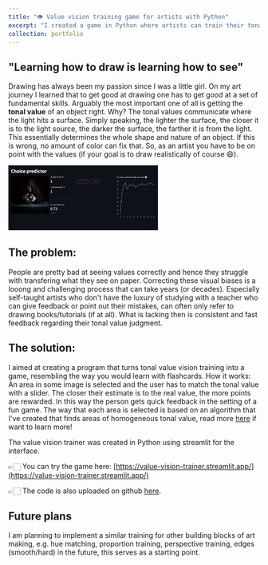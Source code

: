 ```yaml
---
title: "👁 Value vision training game for artists with Python"
excerpt: "I created a game in Python where artists can train their tonal values to improve their realistic drawing and painting skills "
collection: portfolio
---
```


## "Learning how to draw is learning how to see"

Drawing has always been my passion since I was a little girl. On my art journey I learned that to get good at drawing one has to get good at a set of fundamental skills. Arguably the most important one of all is getting the **tonal value** of an object right. Why? The tonal values communicate where the light hits a surface. Simply speaking, the lighter the surface, the closer it is to the light source, the darker the surface, the farther it is from the light. This essentially determines the whole shape and nature of an object. If this is wrong, no amount of color can fix that. So, as an artist you have to be on point with the values (if your goal is to draw realistically of course 😄).


[<img src="https://github.com/m-guseva/choice-predictor/blob/main/Layout.jpg?raw=true" width="300"/>](drawing.jpg)


## The problem:
 People are pretty bad at seeing values correctly and hence they struggle with transfering what they see on paper. Correcting these visual biases is a looong and challenging process that can take years (or decades). Especially self-taught artists who don't have the luxury of studying with a teacher who can give feedback or point out their mistakes, can often only refer to drawing books/tutorials (if at all). What is lacking then is consistent and fast feedback regarding their tonal value judgment. 

## The solution:
I aimed at creating a program that turns tonal value vision training into a game, resembling the way you would learn with flashcards. How it works: An area in some image is selected and the user has to match the tonal value with a slider. The closer their estimate is to the real value, the more points are rewarded. In this way the person gets quick feedback in the setting of a fun game.
The way that each area is selected is based on an algorithm that I've created that finds areas of homogeneous tonal value, read more [here](https://m-guseva.github.io/portfolio/ImageAlgorithm/) if want to learn more!

The value vision trainer was created in Python using streamlit for the interface. 

👉🏻 You can try the game here: [https://value-vision-trainer.streamlit.app/](https://value-vision-trainer.streamlit.app/)

👉🏻 The code is also uploaded on github [here](ttps://github.com/m-guseva/value_vision_trainer).

## Future plans
I am planning to implement a similar training for other building blocks of art making, e.g. hue matching, proportion training, perspective training, edges (smooth/hard) in the future, this serves as a starting point.
